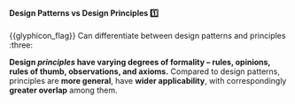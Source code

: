 <div id="title">

#### Design Patterns vs Design Principles :one:

<span id="prereqs"></span>

</div>
<span id="outcomes">{{glyphicon_flag}} Can differentiate between design patterns and principles :three:</span>

<div id="body">

**Design _principles_  have varying degrees of formality – rules, opinions, rules of thumb, observations, and axioms.** Compared to design patterns, principles are **more general**, have **wider applicability**, with correspondingly **greater overlap** among them.

</div>

<div id="extras">
</div>